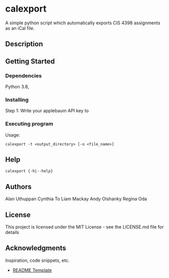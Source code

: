 # calexport

A simple python script which automatically exports CIS 4398 assignments as an iCal file.

## Description


## Getting Started

### Dependencies

Python 3.8, 

### Installing

Step 1: Write your applebaum API key to 

### Executing program

Usage:
```
calexport -t <output_directory> [-o <file_name>]
```

## Help

```
calexport {-h|--help}
```

## Authors

Alan Uthuppan
Cynthia To
Liam Mackay
Andy Olshanky
Regina Oda


## License

This project is licensed under the MIT License - see the LICENSE.md file for details

## Acknowledgments

Inspiration, code snippets, etc.
* [README Template](https://github.com/matiassingers/awesome-readme)
